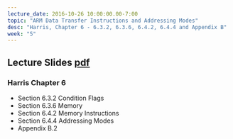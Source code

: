 ```yaml
---
lecture_date: 2016-10-26 10:00:00.00-7:00
topic: "ARM Data Transfer Instructions and Addressing Modes"
desc: "Harris, Chapter 6 - 6.3.2, 6.3.6, 6.4.2, 6.4.4 and Appendix B"
week: "5"
---
```


## Lecture Slides [pdf](https://drive.google.com/file/d/0B__7284Jee0fQ3BmNi03a2xnM2M/view?usp=sharing)

### Harris Chapter 6

* Section 6.3.2 Condition Flags
* Section 6.3.6 Memory
* Section 6.4.2 Memory Instructions
* Section 6.4.4 Addressing Modes
* Appendix B.2

